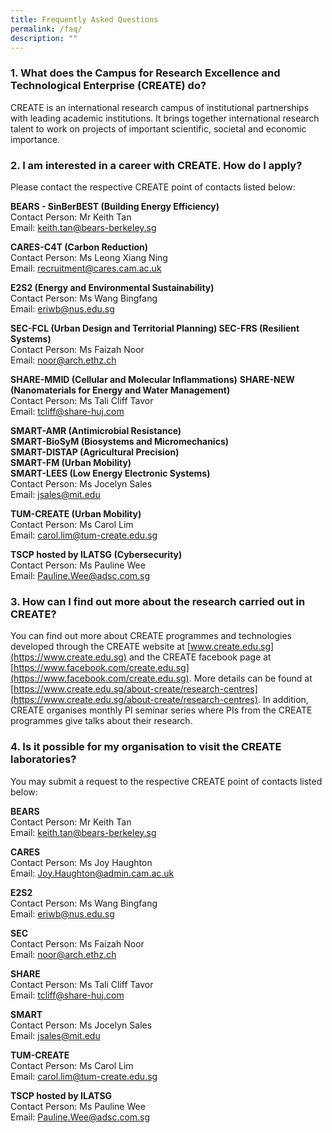 ```yaml
---
title: Frequently Asked Questions
permalink: /faq/
description: ""
---
```

### 1. What does the Campus for Research Excellence and Technological Enterprise (CREATE) do?
CREATE is an international research campus of institutional partnerships with leading academic institutions. It brings together international research talent to work on projects of important scientific, societal and economic importance.
 
### 2. I am interested in a career with CREATE. How do I apply?
Please contact the respective CREATE point of contacts listed below:  

**BEARS - SinBerBEST (Building Energy Efficiency)** <br>
Contact Person: Mr Keith Tan <br>
Email: [keith.tan@bears-berkeley.sg](keith.tan@bears-berkeley.sg) <br> 

**CARES-C4T (Carbon Reduction)** <br>
Contact Person: Ms Leong Xiang Ning <br>
Email: [recruitment@cares.cam.ac.uk ](recruitment@cares.cam.ac.uk ) <br>

**E2S2 (Energy and Environmental Sustainability)** <br>
Contact Person: Ms Wang Bingfang <br>
Email: [eriwb@nus.edu.sg](eriwb@nus.edu.sg) <br>

**SEC-FCL (Urban Design and Territorial Planning) 
SEC-FRS (Resilient Systems)** <br> 
Contact Person: Ms Faizah Noor <br> 
Email: [noor@arch.ethz.ch](noor@arch.ethz.ch) <br> 

**SHARE-MMID (Cellular and Molecular Inflammations)** **SHARE-NEW (Nanomaterials for Energy and Water Management)** <br> 
Contact Person: Ms Tali Cliff Tavor <br> 
Email: [tcliff@share-huj.com](tcliff@share-huj.com) <br> 

**SMART-AMR (Antimicrobial Resistance)** <br>
**SMART-BioSyM (Biosystems and Micromechanics)** <br> 
**SMART-DISTAP (Agricultural Precision)** <br> 
**SMART-FM (Urban Mobility)** <br>
**SMART-LEES (Low Energy Electronic Systems)** <br> 
Contact Person: Ms Jocelyn Sales <br> 
Email: [jsales@mit.edu](jsales@mit.edu) <br> 

**TUM-CREATE (Urban Mobility)** <br>
Contact Person: Ms Carol Lim <br> 
Email: [carol.lim@tum-create.edu.sg](carol.lim@tum-create.edu.sg) <br> 

**TSCP hosted by ILATSG (Cybersecurity)** <br>
Contact Person: Ms Pauline Wee <br> 
Email: [Pauline.Wee@adsc.com.sg](Pauline.Wee@adsc.com.sg) <br> 

### 3. How can I find out more about the research carried out in CREATE?
You can find out more about CREATE programmes and technologies developed through the CREATE website at [www.create.edu.sg](https://www.create.edu.sg) and the CREATE facebook page at [https://www.facebook.com/create.edu.sg](https://www.facebook.com/create.edu.sg). More details can be found at [https://www.create.edu.sg/about-create/research-centres](https://www.create.edu.sg/about-create/research-centres). In addition, CREATE organises monthly PI seminar series where PIs from the CREATE programmes give talks about their research.
 
### 4. Is it possible for my organisation to visit the CREATE laboratories?
You may submit a request to the respective CREATE point of contacts listed below:

**BEARS** <br>
Contact Person: Mr Keith Tan <br>
Email: keith.tan@bears-berkeley.sg <br>

**CARES** <br>
Contact Person: Ms Joy Haughton <br>
Email: Joy.Haughton@admin.cam.ac.uk <br>

**E2S2** <br>
Contact Person: Ms Wang Bingfang <br>
Email: eriwb@nus.edu.sg <br>

**SEC** <br>
Contact Person: Ms Faizah Noor <br>
Email: noor@arch.ethz.ch <br>

**SHARE** <br>
Contact Person: Ms Tali Cliff Tavor <br>
Email: tcliff@share-huj.com <br>

**SMART** <br>
Contact Person: Ms Jocelyn Sales <br>
Email: jsales@mit.edu <br>

**TUM-CREATE** <br>
Contact Person: Ms Carol Lim <br>
Email: carol.lim@tum-create.edu.sg <br>

**TSCP hosted by ILATSG** <br>
Contact Person: Ms Pauline Wee <br>
Email: Pauline.Wee@adsc.com.sg <br>